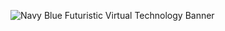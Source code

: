 ![Navy Blue Futuristic Virtual Technology Banner](https://github.com/steparon/steparon/assets/138889090/12a65a68-a2db-455d-a514-d3fdc38f9fdf)



